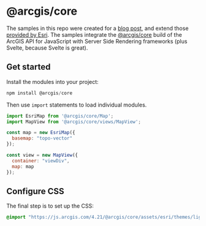 # @arcgis/core

The samples in this repo were created for a [blog post](https://www.esri.com/arcgis-blog/products/js-api-arcgis/developers/ssr-esm/), and extend those [provided by Esri](https://github.com/Esri/jsapi-resources/tree/master/esm-samples). The samples integrate the [@arcgis/core](https://www.npmjs.com/package/@arcgis/core) build of the ArcGIS API for JavaScript with Server Side Rendering frameworks (plus Svelte, because Svelte is great).

## Get started

Install the modules into your project:

```js
npm install @arcgis/core
```

Then use `import` statements to load individual modules.

```js
import EsriMap from '@arcgis/core/Map';
import MapView from '@arcgis/core/views/MapView';

const map = new EsriMap({
  basemap: "topo-vector"
});

const view = new MapView({
  container: "viewDiv",
  map: map
});
```

## Configure CSS

The final step is to set up the CSS:

```css
@import "https://js.arcgis.com/4.21/@arcgis/core/assets/esri/themes/light/main.css";
```
